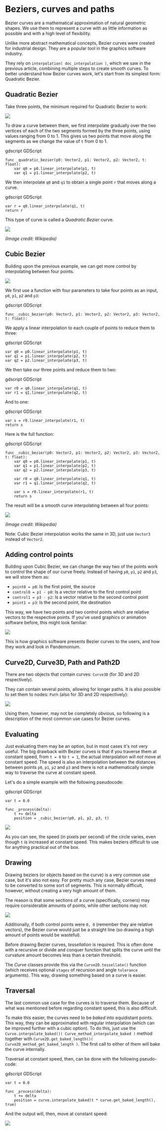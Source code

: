 
# Beziers, curves and paths

Bezier curves are a mathematical approximation of natural geometric shapes. We
use them to represent a curve with as little information as possible and with a
high level of flexibility.

Unlike more abstract mathematical concepts, Bezier curves were created for
industrial design. They are a popular tool in the graphics software industry.

They rely on `interpolation( doc_interpolation )`, which we saw in the
previous article, combining multiple steps to create smooth curves. To better
understand how Bezier curves work, let's start from its simplest form: Quadratic
Bezier.

## Quadratic Bezier

Take three points, the minimum required for Quadratic Bezier to work:

![](img/bezier_quadratic_points.png)

To draw a curve between them, we first interpolate gradually over the two
vertices of each of the two segments formed by the three points, using values
ranging from 0 to 1. This gives us two points that move along the segments as we
change the value of `t` from 0 to 1.

gdscript GDScript

```
func _quadratic_bezier(p0: Vector2, p1: Vector2, p2: Vector2, t: float):
    var q0 = p0.linear_interpolate(p1, t)
    var q1 = p1.linear_interpolate(p2, t)
```

We then interpolate `q0` and `q1` to obtain a single point `r` that moves
along a curve.

gdscript GDScript

```
var r = q0.linear_interpolate(q1, t)
return r
```

This type of curve is called a *Quadratic Bezier* curve.

![](img/bezier_quadratic_points2.gif)

*(Image credit: Wikipedia)*

## Cubic Bezier

Building upon the previous example, we can get more control by interpolating
between four points.

![](img/bezier_cubic_points.png)

We first use a function with four parameters to take four points as an input,
`p0`, `p1`, `p2` and `p3`:

gdscript GDScript

```
func _cubic_bezier(p0: Vector2, p1: Vector2, p2: Vector2, p3: Vector2, t: float):
```

We apply a linear interpolation to each couple of points to reduce them to
three:

gdscript GDScript

```
var q0 = p0.linear_interpolate(p1, t)
var q1 = p1.linear_interpolate(p2, t)
var q2 = p2.linear_interpolate(p3, t)
```

We then take our three points and reduce them to two:

gdscript GDScript

```
var r0 = q0.linear_interpolate(q1, t)
var r1 = q1.linear_interpolate(q2, t)
```

And to one:

gdscript GDScript

```
var s = r0.linear_interpolate(r1, t)
return s
```

Here is the full function:

gdscript GDScript

```
func _cubic_bezier(p0: Vector2, p1: Vector2, p2: Vector2, p3: Vector2, t: float):
    var q0 = p0.linear_interpolate(p1, t)
    var q1 = p1.linear_interpolate(p2, t)
    var q2 = p2.linear_interpolate(p3, t)

    var r0 = q0.linear_interpolate(q1, t)
    var r1 = q1.linear_interpolate(q2, t)

    var s = r0.linear_interpolate(r1, t)
    return s
```

The result will be a smooth curve interpolating between all four points:

![](img/bezier_cubic_points.gif)

*(Image credit: Wikipedia)*

Note:
 Cubic Bezier interpolation works the same in 3D, just use `Vector3`
          instead of `Vector2`.

## Adding control points

Building upon Cubic Bezier, we can change the way two of the points work to
control the shape of our curve freely. Instead of having `p0`, `p1`, `p2`
and `p3`, we will store them as:

* `point0 = p0`: Is the first point, the source
* `control0 = p1 - p0`: Is a vector relative to the first control point
* `control1 = p3 - p2`: Is a vector relative to the second control point
* `point1 = p3`: Is the second point, the destination

This way, we have two points and two control points which are relative vectors
to the respective points. If you've used graphics or animation software before,
this might look familiar:

![](img/bezier_cubic_handles.png)

This is how graphics software presents Bezier curves to the users, and how they
work and look in Pandemonium.

## Curve2D, Curve3D, Path and Path2D

There are two objects that contain curves: `Curve3D` (for 3D and 2D respectively).

They can contain several points, allowing for longer paths. It is also possible to set them to nodes: `Path` (also for 3D and 2D respectively):

![](img/bezier_path_2d.png)

Using them, however, may not be completely obvious, so following is a description of the most common use cases for Bezier curves.

## Evaluating

Just evaluating them may be an option, but in most cases it's not very useful. The big drawback with Bezier curves is that if you traverse them at constant speed, from `t = 0` to `t = 1`, the actual interpolation will *not* move at constant speed. The speed is also an interpolation between the distances between points `p0`, `p1`, `p2` and `p3` and there is not a mathematically simple way to traverse the curve at constant speed.

Let's do a simple example with the following pseudocode:

gdscript GDScript

```
var t = 0.0

func _process(delta):
    t += delta
    position = _cubic_bezier(p0, p1, p2, p3, t)
```

![](img/bezier_interpolation_speed.gif)

As you can see, the speed (in pixels per second) of the circle varies, even though `t` is increased at constant speed. This makes beziers difficult to use for anything practical out of the box.

## Drawing

Drawing beziers (or objects based on the curve) is a very common use case, but it's also not easy. For pretty much any case, Bezier curves need to be converted to some sort of segments. This is normally difficult, however, without creating a very high amount of them.

The reason is that some sections of a curve (specifically, corners) may require considerable amounts of points, while other sections may not:

![](img/bezier_point_amount.png)

Additionally, if both control points were `0, 0` (remember they are relative vectors), the Bezier curve would just be a straight line (so drawing a high amount of points would be wasteful).

Before drawing Bezier curves, *tessellation* is required. This is often done with a recursive or divide and conquer function that splits the curve until the curvature amount becomes less than a certain threshold.

The *Curve* classes provide this via the
`Curve2D.tessellate()` function (which receives optional `stages` of recursion and angle `tolerance` arguments). This way, drawing something based on a curve is easier.

## Traversal

The last common use case for the curves is to traverse them. Because of what was mentioned before regarding constant speed, this is also difficult.

To make this easier, the curves need to be *baked* into equidistant points. This way, they can be approximated with regular interpolation (which can be improved further with a cubic option). To do this, just use the `Curve.interpolate_baked()( Curve_method_interpolate_baked )` method together with
`Curve2D.get_baked_length()( Curve2D_method_get_baked_length )`. The first call to either of them will bake the curve internally.

Traversal at constant speed, then, can be done with the following pseudo-code:

gdscript GDScript

```
var t = 0.0

func _process(delta):
    t += delta
    position = curve.interpolate_baked(t * curve.get_baked_length(), true)
```

And the output will, then, move at constant speed:

![](img/bezier_interpolation_baked.gif)
